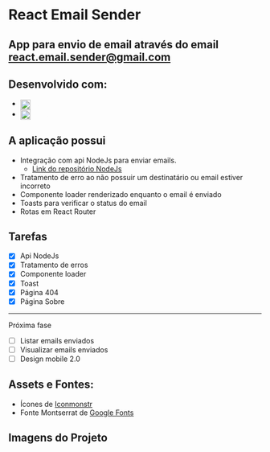 # React Email Sender
## App para envio de email através do email react.email.sender@gmail.com

## Desenvolvido com:
- <img width='20px' align='center' src='https://cdn.jsdelivr.net/gh/devicons/devicon/icons/react/react-original.svg'/> <strong style='color: #fdfdfd;'>ReactJS</strong>
- <img width='20px' align='center' src='https://cdn.jsdelivr.net/gh/devicons/devicon/icons/nodejs/nodejs-original.svg'/> <strong style='color: #fdfdfd;'>NodeJS</strong>

## A aplicação possui
- Integração com api NodeJs para enviar emails.
    - <a href='https://github.com/GabrielVogetta/node-email-sender'>Link do repositório NodeJs</a>
- Tratamento de erro ao não possuir um destinatário ou email estiver incorreto
- Componente loader renderizado enquanto o email é enviado
- Toasts para verificar o status do email
- Rotas em React Router

## Tarefas
- [x] Api NodeJs
- [x] Tratamento de erros
- [x] Componente loader
- [x] Toast
- [x] Página 404
- [x] Página Sobre
---
Próxima fase
- [ ] Listar emails enviados
- [ ] Visualizar emails enviados
- [ ] Design mobile 2.0

## Assets e Fontes:
- Ícones de <a href='https://iconmonstr.com/'>Iconmonstr</a>
- Fonte Montserrat de <a href='https://fonts.google.com/specimen/Montserrat'>Google Fonts</a>

## Imagens do Projeto